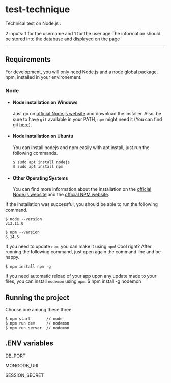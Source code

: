 # test-technique
Technical test on Node.js :

2 inputs: 1 for the username and 1 for the user age
The information should be stored into the database and displayed on the page

---
## Requirements

For development, you will only need Node.js and a node global package, npm, installed in your environement.

### Node
- #### Node installation on Windows

  Just go on [official Node.js website](https://nodejs.org/) and download the installer.
Also, be sure to have `git` available in your PATH, `npm` might need it (You can find git [here](https://git-scm.com/)).

- #### Node installation on Ubuntu

  You can install nodejs and npm easily with apt install, just run the following commands.

      $ sudo apt install nodejs
      $ sudo apt install npm

- #### Other Operating Systems
  You can find more information about the installation on the [official Node.js website](https://nodejs.org/) and the [official NPM website](https://npmjs.org/).

If the installation was successful, you should be able to run the following command.

    $ node --version
    v13.11.0

    $ npm --version
    6.14.5

If you need to update `npm`, you can make it using `npm`! Cool right? After running the following command, just open again the command line and be happy.

    $ npm install npm -g
    
If you need automatic reload of your app upon any update made to your files, you can install `nodemon` using `npm`:
    $ npm install -g nodemon

## Running the project
Choose one among these three:

    $ npm start       // node
    $ npm run dev     // nodemon
    $ npm run server  // nodemon
    
    
## .ENV variables

  DB_PORT

  MONGODB_URI
  
  SESSION_SECRET
